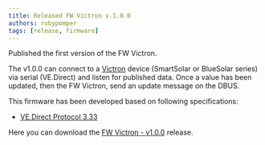 ```yaml
---
title: Released FW Victron v.1.0.0
authors: robypomper
tags: [release, firmware]
---
```


Published the first version of the FW Victron.

The v1.0.0 can connect to a [Victron](https://www.victronenergy.com/) device
(SmartSolar or BlueSolar series) via serial (VE.Direct) and listen for
published data. Once a value has been updated, then the FW Victron, send an
update message on the DBUS.

This firmware has been developed based on following specifications:
* [VE.Direct Protocol 3.33](https://www.victronenergy.com/upload/documents/VE.Direct-Protocol-3.33.pdf)

Here you can download the
[FW Victron - v1.0.0](https://github.com/Smart-Van-2-0/com.robypomper.smartvan.fw.victron/releases/tag/1.0.0)
release.

